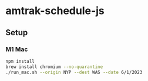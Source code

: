 # amtrak-schedule-js

## Setup
### M1 Mac

```bash
npm install
brew install chromium --no-quarantine
./run_mac.sh --origin NYP --dest WAS --date 6/1/2023
```
